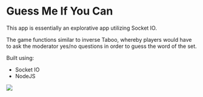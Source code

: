 # Guess Me If You Can

This app is essentially an explorative app utilizing Socket IO.

The game functions similar to inverse Taboo, whereby players would have to ask the moderator yes/no questions in order to guess the word of the set.

Built using:
  - Socket IO
  - NodeJS

![](https://media.giphy.com/media/t3jY2NepMA0OA/giphy.gif)
